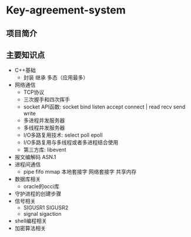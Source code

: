 # Key-agreement-system

## 项目简介

## 主要知识点
- C++基础
  - 封装 继承 多态（应用最多）
- 网络通信
  - TCP协议
  - 三次握手和四次挥手
  - socket API函数: socket bind listen accept connect | read recv send write	     
  - 多进程并发服务器
  - 多线程并发服务器
  - I/O多路复用技术: select poll epoll
  - I/O多路复用与多线程或者多进程结合使用
  - 第三方库: libevent
- 报文编解码 ASN.1
- 进程间通信 
  - pipe fifo mmap 本地套接字 网络套接字 共享内存
- 数据库相关
  - oracle的occi库
- 守护进程的创建步骤
- 信号相关
  - SIGUSR1 SIGUSR2 
  - signal sigaction 
- shell编程相关
- 加密算法相关


